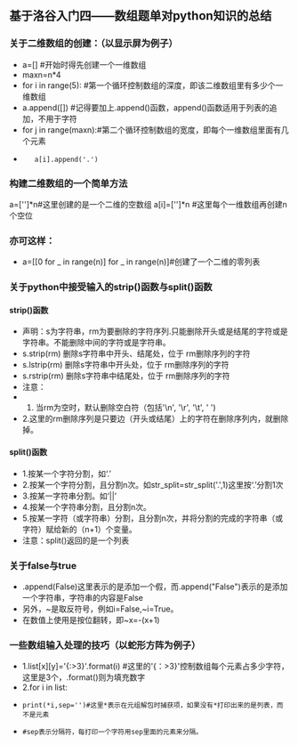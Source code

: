 ## 基于洛谷入门四——数组题单对python知识的总结
### 关于二维数组的创建：（以显示屏为例子）
- a=[] #开始时得先创建一个一维数组
- maxn=n*4 
- for i in range(5): #第一个循环控制数组的深度，即该二维数组里有多少个一维数组
-    a.append([]) #记得要加上.append()函数，append()函数适用于列表的追加，不用于字符
-    for j in range(maxn):#第二个循环控制数组的宽度，即每个一维数组里面有几个元素
-        a[i].append('.') 
### 构建二维数组的一个简单方法
a=['']*n#这里创建的是一个二维的空数组
a[i]=['']*n #这里每个一维数组再创建n个空位
### 亦可这样：
- a=[[0 for _ in range(n)] for _ in range(n)]#创建了一个二维的零列表

### 关于python中接受输入的strip()函数与split()函数
#### strip()函数
- 声明：s为字符串，rm为要删除的字符序列.只能删除开头或是结尾的字符或是字符串。不能删除中间的字符或是字符串。
- s.strip(rm)        删除s字符串中开头、结尾处，位于 rm删除序列的字符
- s.lstrip(rm)       删除s字符串中开头处，位于 rm删除序列的字符
- s.rstrip(rm)      删除s字符串中结尾处，位于 rm删除序列的字符
- 注意：
- 1. 当rm为空时，默认删除空白符（包括'\n', '\r',  '\t',  ' ')
- 2.这里的rm删除序列是只要边（开头或结尾）上的字符在删除序列内，就删除掉。
#### split()函数
- 1.按某一个字符分割，如‘.’
- 2.按某一个字符分割，且分割n次。如str_split=str_split('.',1)这里按‘.’分割1次
- 3.按某一字符串分割。如‘||’
- 4.按某一个字符串分割，且分割n次。
- 5.按某一字符（或字符串）分割，且分割n次，并将分割的完成的字符串（或字符）赋给新的（n+1）个变量。
- 注意：split()返回的是一个列表

### 关于false与true
- .append(False)这里表示的是添加一个假，而.append("False")表示的是添加一个字符串，字符串的内容是False
- 另外，~是取反符号，例如i=False,~i=True。
- 在数值上使用是按位翻转，即~x=-(x+1)
### 一些数组输入处理的技巧（以蛇形方阵为例子）
- 1.list[x][y]='{:>3}'.format(i) #这里的'{：>3}'控制数组每个元素占多少字符，这里是3个，.format()则为填充数字
- 2.for i in list:
-     print(*i,sep='')#这里*表示在元组解包时捕获项，如果没有*打印出来的是列表，而不是元素
-     #sep表示分隔符，每打印一个字符用sep里面的元素来分隔。
